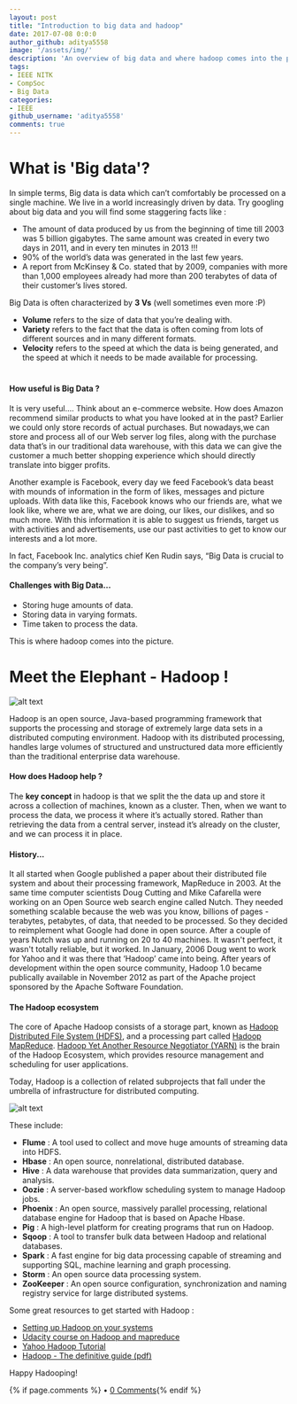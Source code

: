 ```yaml
---
layout: post
title: "Introduction to big data and hadoop"
date: 2017-07-08 0:0:0
author_github: aditya5558
image: '/assets/img/'
description: 'An overview of big data and where hadoop comes into the picture.'
tags:
- IEEE NITK 
- CompSoc
- Big Data
categories:
- IEEE
github_username: 'aditya5558'
comments: true
---
```


# What is 'Big data'?
In simple terms, Big data is data which can’t comfortably be processed on a single machine. 
We live in a world increasingly driven by data. Try googling about big data and you will find some staggering facts like :
* The amount of data produced by us from the beginning of time till 2003 was 5 billion gigabytes. The same amount was created in every two days in 2011, and in every ten minutes in 2013 !!!
* 90% of the world’s data was generated in the last few years.
* A report from McKinsey & Co. stated that by 2009, companies with more than 1,000 employees already had more than 200 terabytes of data of their customer’s lives stored.



Big Data is often characterized by **3 Vs** (well sometimes even more :P) 

* **Volume** refers to the size of data that you’re dealing with.
* **Variety** refers to the fact that the data is often coming from lots of different sources and in many different formats.
* **Velocity** refers to the speed at which the data is being generated, and the speed at which it needs to be made available for processing. 
#

#### How useful is Big Data ?

It is very useful....
Think about an e-commerce website. How does Amazon recommend similar products to what you have looked at in the past?
Earlier we could only store records of actual purchases. But nowadays,we can store and process all of our Web server log files, along with the purchase data that’s in our traditional data warehouse, with this data we can give the customer a much better shopping experience which should directly translate into bigger profits. 

Another example is Facebook, every day we feed Facebook’s data beast with mounds of information in the form of likes, messages and picture uploads. With data like this, Facebook knows who our friends are, what we look like, where we are, what we are doing, our likes, our dislikes, and so much more. With this information it is able to suggest us friends, target us with activities and advertisements, use our past activities to get to know our interests and a lot more.

In fact, Facebook Inc. analytics chief Ken Rudin says, “Big Data is crucial to the company’s very being”.  


#### Challenges with Big Data...

* Storing huge amounts of data.
* Storing data in varying formats.
* Time taken to process the data.

This is where hadoop comes into the picture.

# Meet the Elephant - Hadoop !
![alt text](https://encrypted-tbn0.gstatic.com/images?q=tbn:ANd9GcR8I9CmKx2HWXSiBdGBM1VFacBN5QGnPnG6ULd4QlI5wQrjJ1vd)



Hadoop is an open source, Java-based programming framework that supports the processing and storage of extremely large data sets in a distributed computing environment. Hadoop with its distributed processing, handles large volumes of structured and unstructured data more efficiently than the traditional enterprise data warehouse.

#### How does Hadoop help ?

The **key concept** in hadoop is that we split the the data up and store it across a collection of machines, known as a cluster. Then, when we want to process the data, we process it where it’s actually stored. Rather than retrieving the data from a central server, instead it’s already on the cluster, and we can process it in place.

#### History...

It all started when Google published a paper about their distributed file system and about their processing framework, MapReduce in 2003. At the same time computer scientists Doug Cutting and Mike Cafarella were working on an Open Source web search engine called Nutch. They needed something scalable because the web was you know, billions of pages - terabytes, petabytes, of data, that needed to be processed. So they decided to reimplement what Google had done in open source. After a couple of years Nutch was up and running on 20 to 40 machines. It wasn't perfect, it wasn't totally reliable, but it worked. In January, 2006 Doug went to work for Yahoo and it was there that ‘Hadoop’ came into being. After years of development within the open source community, Hadoop 1.0 became publically available in November 2012 as part of the Apache project sponsored by the Apache Software Foundation.



#### The Hadoop ecosystem

The core of Apache Hadoop consists of a storage part, known as [Hadoop Distributed File System (HDFS)](https://hadoop.apache.org/docs/r1.2.1/hdfs_design.html), and a processing part called [Hadoop MapReduce](https://hadoop.apache.org/docs/r1.2.1/mapred_tutorial.html). [Hadoop Yet Another Resource Negotiator (YARN)](https://hadoop.apache.org/docs/current/hadoop-yarn/hadoop-yarn-site/YARN.html) is the brain of the Hadoop Ecosystem, which provides resource management and scheduling for user applications.


Today, Hadoop is a collection of related subprojects that fall under the umbrella of infrastructure for distributed computing.


![alt text](https://cdn.edureka.co/blog/wp-content/uploads/2016/10/HADOOP-ECOSYSTEM-Edureka.png "Hadoop ecosystem")


These include:
* **Flume** : A tool used to collect and move huge amounts of streaming data into HDFS.
* **Hbase** : An open source, nonrelational, distributed database.
* **Hive** : A data warehouse that provides data summarization, query and analysis.
* **Oozie** : A server-based workflow scheduling system to manage Hadoop jobs.
* **Phoenix** : An open source, massively parallel processing, relational database engine for Hadoop that is based on Apache Hbase.
* **Pig** : A high-level platform for creating programs that run on Hadoop.
* **Sqoop** : A tool to transfer bulk data between Hadoop and relational databases.
* **Spark** : A fast engine for big data processing capable of streaming and supporting SQL, machine learning and graph processing.
* **Storm** : An open source data processing system.
* **ZooKeeper** : An open source configuration, synchronization and naming registry service for large distributed systems.


Some great resources to get started with Hadoop :

* [Setting up Hadoop on your systems](https://hadoop.apache.org/docs/stable/hadoop-project-dist/hadoop-common/SingleCluster.html)
* [Udacity course on Hadoop and mapreduce](https://www.udacity.com/course/intro-to-hadoop-and-mapreduce--ud617)
* [Yahoo Hadoop Tutorial](https://developer.yahoo.com/hadoop/tutorial/)
* [Hadoop - The definitive guide (pdf)](http://javaarm.com/file/apache/Hadoop/books/Hadoop-The.Definitive.Guide_4.edition_a_Tom.White_April-2015.pdf)


Happy Hadooping!

{% if page.comments %} • <a href="{{site.url}}{{site.baseurl}}{{ page.url }}#disqus_thread">0 Comments</a>{% endif %}

